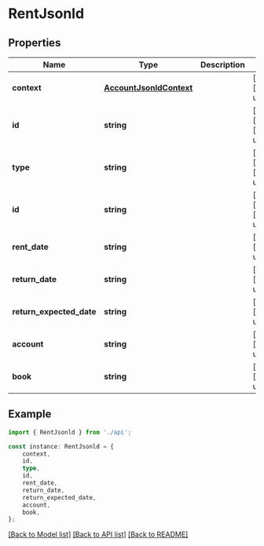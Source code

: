 # RentJsonld



## Properties

Name | Type | Description | Notes
------------ | ------------- | ------------- | -------------
**context** | [**AccountJsonldContext**](AccountJsonldContext.md) |  | [optional] [default to undefined]
**id** | **string** |  | [optional] [readonly] [default to undefined]
**type** | **string** |  | [optional] [readonly] [default to undefined]
**id** | **string** |  | [optional] [readonly] [default to undefined]
**rent_date** | **string** |  | [optional] [default to undefined]
**return_date** | **string** |  | [optional] [default to undefined]
**return_expected_date** | **string** |  | [optional] [default to undefined]
**account** | **string** |  | [optional] [default to undefined]
**book** | **string** |  | [optional] [default to undefined]

## Example

```typescript
import { RentJsonld } from './api';

const instance: RentJsonld = {
    context,
    id,
    type,
    id,
    rent_date,
    return_date,
    return_expected_date,
    account,
    book,
};
```

[[Back to Model list]](../README.md#documentation-for-models) [[Back to API list]](../README.md#documentation-for-api-endpoints) [[Back to README]](../README.md)
